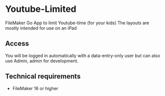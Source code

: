 # Youtube-Limited
FileMaker Go App to limit Youtube-time (for your kids)
The layouts are mostly intended for use on an iPad

## Access
You will be logged in automatically with a data-entry-only user but can also use Admin, admin for development.

## Technical requirements
* FileMaker 16 or higher
